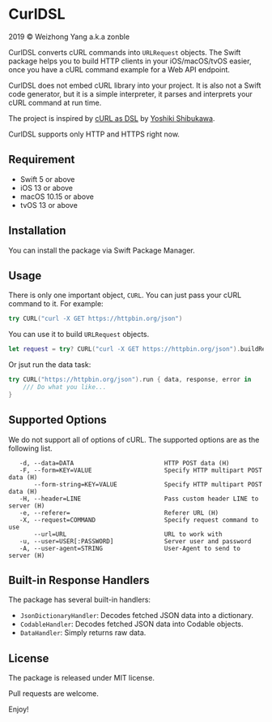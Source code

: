 # CurlDSL

2019 © Weizhong Yang a.k.a zonble

CurlDSL converts cURL commands into `URLRequest` objects. The Swift package
helps you to build HTTP clients in your iOS/macOS/tvOS easier, once you have a
cURL command example for a Web API endpoint.

CurlDSL does not embed cURL library into your project. It is also not a Swift
code generator, but it is a simple interpreter, it parses and interprets your
cURL command at run time.

The project is inspired by [cURL as DSL](https://github.com/shibukawa/curl_as_dsl) 
by [Yoshiki Shibukawa](https://github.com/shibukawa).

CurlDSL supports only HTTP and HTTPS right now.

## Requirement

- Swift 5 or above
- iOS 13 or above
- macOS 10.15 or above
- tvOS 13 or above

## Installation

You can install the package via Swift Package Manager.

## Usage

There is only one important object, `CURL`. You can just pass your cURL command
to it. For example:

``` swift
try CURL("curl -X GET https://httpbin.org/json")
```

You can use it to build `URLRequest` objects.

``` swift
let request = try? CURL("curl -X GET https://httpbin.org/json").buildRequest()
```

Or jsut run the data task:

``` swift
try CURL("https://httpbin.org/json").run { data, response, error in 
    /// Do what you like...
}
```

## Supported Options

We do not support all of options of cURL. The supported options are as the
following list.

``` text
   -d, --data=DATA                         HTTP POST data (H)
   -F, --form=KEY=VALUE                    Specify HTTP multipart POST data (H)
       --form-string=KEY=VALUE             Specify HTTP multipart POST data (H)
   -H, --header=LINE                       Pass custom header LINE to server (H)
   -e, --referer=                          Referer URL (H)
   -X, --request=COMMAND                   Specify request command to use
       --url=URL                           URL to work with
   -u, --user=USER[:PASSWORD]              Server user and password
   -A, --user-agent=STRING                 User-Agent to send to server (H)
```

## Built-in Response Handlers

The package has several built-in handlers:

- `JsonDictionaryHandler`: Decodes fetched JSON data into a dictionary.
- `CodableHandler`: Decodes fetched JSON data into Codable objects.
- `DataHandler`: Simply returns raw data.

## License

The package is released under MIT license.

Pull requests are welcome.

Enjoy!
